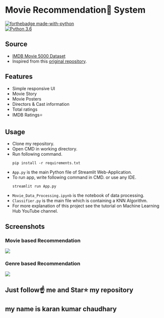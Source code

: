 # Movie Recommendation🍿 System

[![forthebadge made-with-python](http://ForTheBadge.com/images/badges/made-with-python.svg)](https://www.python.org/)                 
[![Python 3.6](https://img.shields.io/badge/python-3.6-blue.svg)](https://www.python.org/downloads/release/python-360/)   

## Source
- [IMDB Movie 5000 Dataset](https://www.kaggle.com/work/datasets)
- Inspired from this [original repository](https://github.com/mrkarankumar/movies-recommendation-system).


## Features
- Simple responsive UI
- Movie Story
- Movie Posters
- Directors & Cast information
- Total ratings
- IMDB Ratings⭐

## Usage

- Clone my repository.
- Open CMD in working directory.
- Run following command.
  ```
  pip install -r requirements.txt
  ```
- `App.py` is the main Python file of Streamlit Web-Application. 
- To run app, write following command in CMD. or use any IDE.
  ```
  streamlit run App.py
  ```
- `Movie_Data_Processing.ipynb` is the notebook of data processing.
- `Classifier.py` is the main file which is containing a KNN Algorithm.
- For more explanation of this project see the tutorial on Machine Learning Hub YouTube channel.

## Screenshots

### Movie based Recommendation
<img src="https://github.com/mrkarankumar/movies-recommendation-system/blob/main/amin.png">

### Genre based Recommendation
<img src="https://github.com/mrkarankumar/movies-recommendation-system/blob/main/karan.jpg.png">


## Just follow☝️ me and Star⭐ my repository 
## my name is karan kumar chaudhary 



 
 
 
 
 
 
